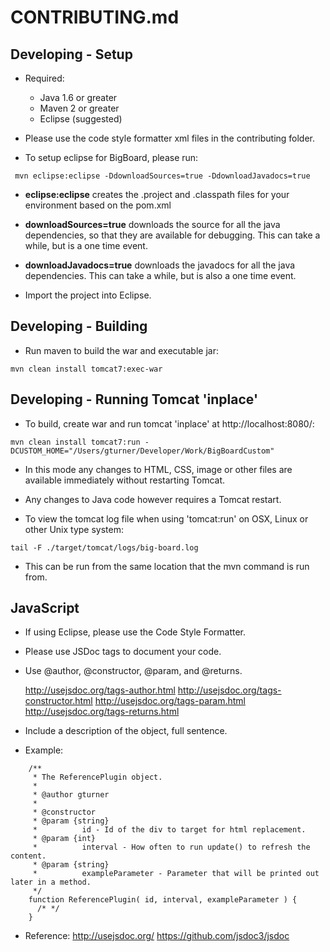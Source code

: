 CONTRIBUTING.md
===============

Developing - Setup
------------------

- Required:
  - Java 1.6 or greater
  - Maven 2 or greater
  - Eclipse (suggested)

- Please use the code style formatter xml files in the contributing folder.

- To setup eclipse for BigBoard, please run:
```
 mvn eclipse:eclipse -DdownloadSources=true -DdownloadJavadocs=true
```
 
  - **eclipse:eclipse** creates the .project and .classpath files for your environment based on the pom.xml
  - **downloadSources=true** downloads the source for all the java dependencies, so that they are available for 
  debugging.  This can take a while, but is a one time event.
  - **downloadJavadocs=true** downloads the javadocs for all the java dependencies.  This can take a while, but is
  also a one time event.
  
- Import the project into Eclipse.


Developing - Building
---------------------

- Run maven to build the war and executable jar:
```
mvn clean install tomcat7:exec-war
```


Developing - Running Tomcat 'inplace'
--------------------------------------

- To build, create war and run tomcat 'inplace' at http://localhost:8080/:
```
mvn clean install tomcat7:run -DCUSTOM_HOME="/Users/gturner/Developer/Work/BigBoardCustom"
```
 
- In this mode any changes to HTML, CSS, image or other files are available immediately without restarting Tomcat.
- Any changes to Java code however requires a Tomcat restart.

- To view the tomcat log file when using 'tomcat:run' on OSX, Linux or other Unix type system:
```
tail -F ./target/tomcat/logs/big-board.log
```

- This can be run from the same location that the mvn command is run from.


JavaScript
------------------------------------------------------------------------------------------------------------------------

- If using Eclipse, please use the Code Style Formatter.
- Please use JSDoc tags to document your code.

- Use @author, @constructor, @param, and @returns.

    http://usejsdoc.org/tags-author.html
    http://usejsdoc.org/tags-constructor.html
    http://usejsdoc.org/tags-param.html
    http://usejsdoc.org/tags-returns.html

- Include a description of the object, full sentence.

- Example:
```
    /**
     * The ReferencePlugin object.
     * 
     * @author gturner
     * 
     * @constructor
     * @param {string}
     *          id - Id of the div to target for html replacement.
     * @param {int}
     *          interval - How often to run update() to refresh the content.
     * @param {string}
     *          exampleParameter - Parameter that will be printed out later in a method.
     */
    function ReferencePlugin( id, interval, exampleParameter ) {
      /* */
    }
```

- Reference:
http://usejsdoc.org/
https://github.com/jsdoc3/jsdoc
